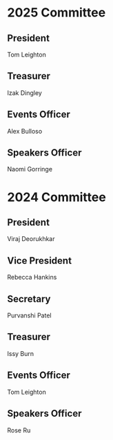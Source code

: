 # 2025 Committee

  ## President
  
  Tom Leighton
  
  ## Treasurer
  
  Izak Dingley 
  
  ## Events Officer 
  
  Alex Bulloso
  
  ## Speakers Officer
  
  Naomi Gorringe


# 2024 Committee

  ## President
  
  Viraj Deorukhkar
  
  ## Vice President
  
  Rebecca Hankins
  
  ## Secretary
  
  Purvanshi Patel
  
  ## Treasurer
  
  Issy Burn
  
  ## Events Officer
  
  Tom Leighton
  
  ## Speakers Officer
  
  Rose Ru



